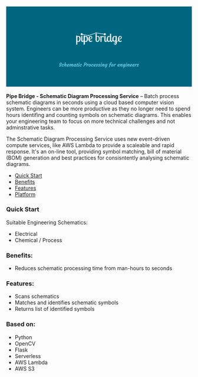 [![Pipe Bridge Schematic Processing Service](./assets/pipe-bridge-logo.png)]()

**Pipe Bridge - Schematic Diagram Processing Service** – Batch process schematic diagrams in seconds using a cloud based computer vision system. Engineers can be more productive as they no longer need to spend hours identifing and counting symbols on schematic diagrams. This enables your engineering team to focus on more technical challenges and not adminstrative tasks.

The Schematic Diagram Processing Service uses new event-driven compute services, like AWS Lambda to provide a scaleable and rapid response.  It's an on-line tool, providing symbol matching, bill of material (BOM) generation and best practices for consisntently analysing schematic diagrams.

* [Quick Start](#quick-start)
* [Benefits](#benefits)
* [Features](#features)
* [Platform](#platform)

### <a name="quick-start"></a> Quick Start

Suitable Engineering Schematics:
+ Electrical
+ Chemical / Process

### <a name="benefits"></a> Benefits:
+ Reduces schematic processing time from man-hours to seconds

### <a name="features"></a> Features:
+ Scans schematics
+ Matches and identifies schematic symbols
+ Returns list of identified symbols

### <a name="platform"></a> Based on:
+ Python
+ OpenCV
+ Flask
+ Serverless
+ AWS Lambda
+ AWS S3





